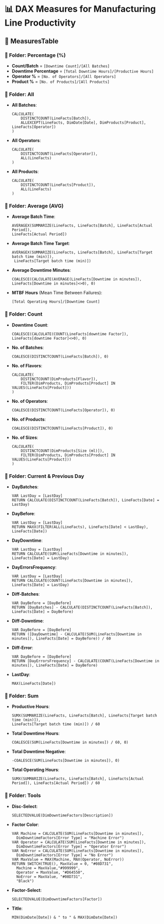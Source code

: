 # 📊 DAX Measures for Manufacturing Line Productivity

## 📂 MeasuresTable

### 📁 Folder: Percentage (%)
- **Count/Batch** = `[Downtime Count]/[All Batches]`
- **Downtime Percentage** = `[Total Downtime Hours]/[Productive Hours]`
- **Operator %** = `[No. of Operators]/[All Operators]`
- **Product %** = `[No. of Products]/[All Products]`

### 📁 Folder: All
- **All Batches**:
  ```DAX
  CALCULATE(
      DISTINCTCOUNT(LineFacts[Batch]),
      ALLEXCEPT(LineFacts, DimDate[Date], DimProducts[Product], LineFacts[Operator])
  )
  ```
- **All Operators**:
  ```DAX
  CALCULATE(
      DISTINCTCOUNT(LineFacts[Operator]),
      ALL(LineFacts)
  )
  ```
- **All Products**:
  ```DAX
  CALCULATE(
      DISTINCTCOUNT(LineFacts[Product]),
      ALL(LineFacts)
  )
  ```

### 📁 Folder: Average (AVG)
- **Average Batch Time**:
  ```DAX
  AVERAGEX(SUMMARIZE(LineFacts, LineFacts[Batch], LineFacts[Actual Period]),
  LineFacts[Actual Period])
  ```
- **Average Batch Time Target**:
  ```DAX
  AVERAGEX(SUMMARIZE(LineFacts, LineFacts[Batch], LineFacts[Target batch time (min)]),
   LineFacts[Target batch time (min)])
  ```
- **Average Downtime Minutes**:
  ```DAX
  COALESCE(CALCULATE(AVERAGE(LineFacts[Downtime in minutes]), LineFacts[Downtime in minutes]<>0), 0)
  ```
- **MTBF Hours** (Mean Time Between Failures):
  ```DAX
  [Total Operating Hours]/[Downtime Count]
  ```

### 📁 Folder: Count
- **Downtime Count**:
  ```DAX
  COALESCE(CALCULATE(COUNT(LineFacts[downtime Factor]), LineFacts[downtime Factor]<>0), 0)
  ```
- **No. of Batches**:
  ```DAX
  COALESCE(DISTINCTCOUNT(LineFacts[Batch]), 0)
  ```
- **No. of Flavors**:
  ```DAX
  CALCULATE(
      DISTINCTCOUNT(DimProducts[Flavor]),
      FILTER(DimProducts, DimProducts[Product] IN VALUES(LineFacts[Product]))
  )
  ```
- **No. of Operators**:
  ```DAX
  COALESCE(DISTINCTCOUNT(LineFacts[Operator]), 0)
  ```
- **No. of Products**:
  ```DAX
  COALESCE(DISTINCTCOUNT(LineFacts[Product]), 0)
  ```
- **No. of Sizes**:
  ```DAX
  CALCULATE(
      DISTINCTCOUNT(DimProducts[Size (ml)]),
      FILTER(DimProducts, DimProducts[Product] IN VALUES(LineFacts[Product]))
  )
  ```

### 📁 Folder: Current & Previous Day
- **DayBatches**:
  ```DAX
  VAR LastDay = [LastDay]
  RETURN CALCULATE(DISTINCTCOUNT(LineFacts[Batch]), LineFacts[Date] = LastDay)
  ```
- **DayBefore**:
  ```DAX
  VAR LastDay = [LastDay]
  RETURN MAXX(FILTER(ALL(LineFacts), LineFacts[Date] < LastDay), LineFacts[Date])
  ```
- **DayDowntime**:
  ```DAX
  VAR LastDay = [LastDay]
  RETURN CALCULATE(SUM(LineFacts[Downtime in minutes]), LineFacts[Date] = LastDay)
  ```
- **DayErrorsFrequency**:
  ```DAX
  VAR LastDay = [LastDay]
  RETURN CALCULATE(COUNT(LineFacts[Downtime in minutes]), LineFacts[Date] = LastDay)
  ```
- **Diff-Batches**:
  ```DAX
  VAR DayBefore = [DayBefore]
  RETURN [DayBatches] - CALCULATE(DISTINCTCOUNT(LineFacts[Batch]), LineFacts[Date] = DayBefore)
  ```
- **Diff-Downtime**:
  ```DAX
  VAR DayBefore = [DayBefore]
  RETURN ([DayDowntime] - CALCULATE(SUM(LineFacts[Downtime in minutes]), LineFacts[Date] = DayBefore)) / 60
  ```
- **Diff-Error**:
  ```DAX
  VAR DayBefore = [DayBefore]
  RETURN [DayErrorsFrequency] - CALCULATE(COUNT(LineFacts[Downtime in minutes]), LineFacts[Date] = DayBefore)
  ```
- **LastDay**:
  ```DAX
  MAX(LineFacts[Date])
  ```

### 📁 Folder: Sum
- **Productive Hours**:
  ```DAX
  SUMX(SUMMARIZE(LineFacts, LineFacts[Batch], LineFacts[Target batch time (min)]),
  LineFacts[Target batch time (min)]) / 60
  ```
- **Total Downtime Hours**:
  ```DAX
  COALESCE(SUM(LineFacts[Downtime in minutes]) / 60, 0)
  ```
- **Total Downtime Negative**:
  ```DAX
  -COALESCE(SUM(LineFacts[Downtime in minutes]), 0)
  ```
- **Total Operating Hours**:
  ```DAX
  SUMX(SUMMARIZE(LineFacts, LineFacts[Batch], LineFacts[Actual Period]), LineFacts[Actual Period]) / 60
  ```

### 📁 Folder: Tools
- **Disc-Select**:
  ```DAX
  SELECTEDVALUE(DimDowntimeFactors[Description])
  ```
- **Factor Color**:
  ```DAX
  VAR Machine = CALCULATE(SUM(LineFacts[Downtime in minutes]),
    DimDowntimeFactors[Error Type] = "Machine Error")
  VAR Operator = CALCULATE(SUM(LineFacts[Downtime in minutes]),
    DimDowntimeFactors[Error Type] = "Operator Error")
  VAR NoError = CALCULATE(SUM(LineFacts[Downtime in minutes]),
    DimDowntimeFactors[Error Type] = "No Error")
  VAR MaxValue = MAX(Machine, MAX(Operator, NoError))
  RETURN SWITCH(TRUE(), MaxValue = 0, "#08D731",
    Machine = MaxValue,"#999999",
    Operator = MaxValue, "#D64550",
    NoError = MaxValue, "#08D731",
    "Black")
  ```
- **Factor-Select**:
  ```DAX
  SELECTEDVALUE(DimDowntimeFactors[Factor])
  ```
- **Title**:
  ```DAX
  MIN(DimDate[Date]) & " to " & MAX(DimDate[Date])
  ```
